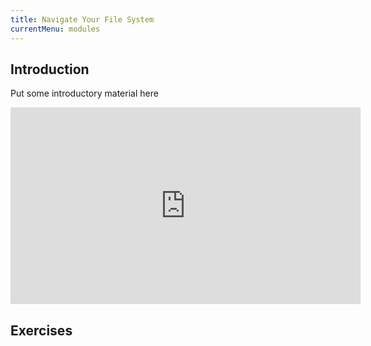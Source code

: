 ```yaml
---
title: Navigate Your File System
currentMenu: modules
---
```


## Introduction  

Put some introductory material here

<div class="youtube-wrapper"><iframe width="560" height="315" src="https://www.youtube.com/embed/j6vKLJxAKfw?list=PL-osiE80TeTvGhHkpvfmKWOiIPF8UVy6c" frameborder="0" allowfullscreen></iframe></div>

## Exercises